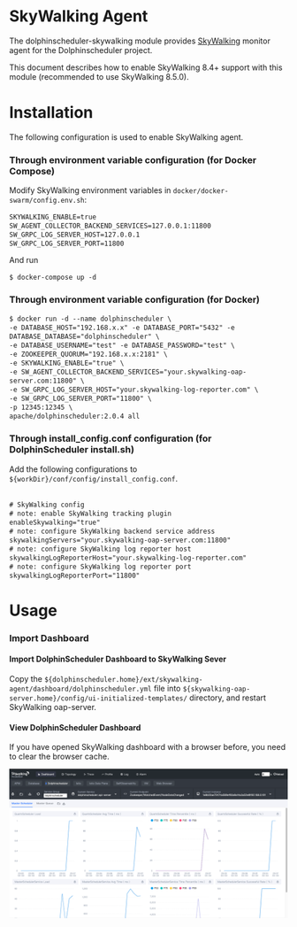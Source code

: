 SkyWalking Agent
=============================

The dolphinscheduler-skywalking module provides [SkyWalking](https://skywalking.apache.org/) monitor agent for the Dolphinscheduler project.

This document describes how to enable SkyWalking 8.4+ support with this module (recommended to use SkyWalking 8.5.0).

# Installation

The following configuration is used to enable SkyWalking agent.

### Through environment variable configuration (for Docker Compose)

Modify SkyWalking environment variables in `docker/docker-swarm/config.env.sh`:

```
SKYWALKING_ENABLE=true
SW_AGENT_COLLECTOR_BACKEND_SERVICES=127.0.0.1:11800
SW_GRPC_LOG_SERVER_HOST=127.0.0.1
SW_GRPC_LOG_SERVER_PORT=11800
```

And run

```shell
$ docker-compose up -d
```

### Through environment variable configuration (for Docker)

```shell
$ docker run -d --name dolphinscheduler \
-e DATABASE_HOST="192.168.x.x" -e DATABASE_PORT="5432" -e DATABASE_DATABASE="dolphinscheduler" \
-e DATABASE_USERNAME="test" -e DATABASE_PASSWORD="test" \
-e ZOOKEEPER_QUORUM="192.168.x.x:2181" \
-e SKYWALKING_ENABLE="true" \
-e SW_AGENT_COLLECTOR_BACKEND_SERVICES="your.skywalking-oap-server.com:11800" \
-e SW_GRPC_LOG_SERVER_HOST="your.skywalking-log-reporter.com" \
-e SW_GRPC_LOG_SERVER_PORT="11800" \
-p 12345:12345 \
apache/dolphinscheduler:2.0.4 all
```

### Through install_config.conf configuration (for DolphinScheduler install.sh)

Add the following configurations to `${workDir}/conf/config/install_config.conf`.

```properties

# SkyWalking config
# note: enable SkyWalking tracking plugin
enableSkywalking="true"
# note: configure SkyWalking backend service address
skywalkingServers="your.skywalking-oap-server.com:11800"
# note: configure SkyWalking log reporter host
skywalkingLogReporterHost="your.skywalking-log-reporter.com"
# note: configure SkyWalking log reporter port
skywalkingLogReporterPort="11800"

```

# Usage

### Import Dashboard

#### Import DolphinScheduler Dashboard to SkyWalking Sever

Copy the `${dolphinscheduler.home}/ext/skywalking-agent/dashboard/dolphinscheduler.yml` file into `${skywalking-oap-server.home}/config/ui-initialized-templates/` directory, and restart SkyWalking oap-server.

#### View DolphinScheduler Dashboard

If you have opened SkyWalking dashboard with a browser before, you need to clear the browser cache.

![img1](/img/skywalking/import-dashboard-1.jpg)
